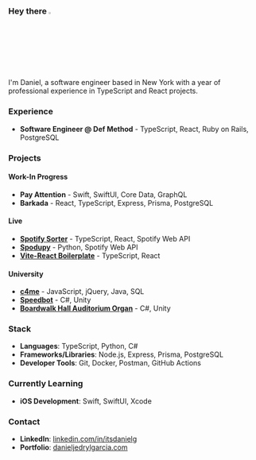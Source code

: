 ### Hey there <img src="https://media.giphy.com/media/hvRJCLFzcasrR4ia7z/giphy.gif" width="3%">

I'm Daniel, a software engineer based in New York with a year of professional experience in TypeScript and React projects.

### Experience  
- **Software Engineer @ Def Method** - TypeScript, React, Ruby on Rails, PostgreSQL

### Projects
#### Work-In Progress
- **Pay Attention** - Swift, SwiftUI, Core Data, GraphQL
- **Barkada** - React, TypeScript, Express, Prisma, PostgreSQL
#### Live
- **[Spotify Sorter](https://github.com/itsdanielg/spotify-sorter)** - TypeScript, React, Spotify Web API
- **[Spodupy](https://github.com/itsdanielg/spodupy)** - Python, Spotify Web API
- **[Vite-React Boilerplate](https://github.com/itsdanielg/vite-react-boilerplate)** - TypeScript, React
#### University
- **[c4me](https://github.com/itsdanielg/c4me)** - JavaScript, jQuery, Java, SQL
- **[Speedbot](https://github.com/itsdanielg/CSE-381-Group-Project/releases)** - C#, Unity
- **[Boardwalk Hall Auditorium Organ](https://github.com/itsdanielg/Virtual-Organ-Project/releases/)** - C#, Unity

### Stack
- **Languages**: TypeScript, Python, C#
- **Frameworks/Libraries**: Node.js, Express, Prisma, PostgreSQL  
- **Developer Tools**: Git, Docker, Postman, GitHub Actions

### Currently Learning
- **iOS Development**: Swift, SwiftUI, Xcode

### Contact
- **LinkedIn**: [linkedin.com/in/itsdanielg](https://linkedin.com/in/itsdanielg)  
- **Portfolio**: [danieljedrylgarcia.com](https://danieljedrylgarcia.com)
